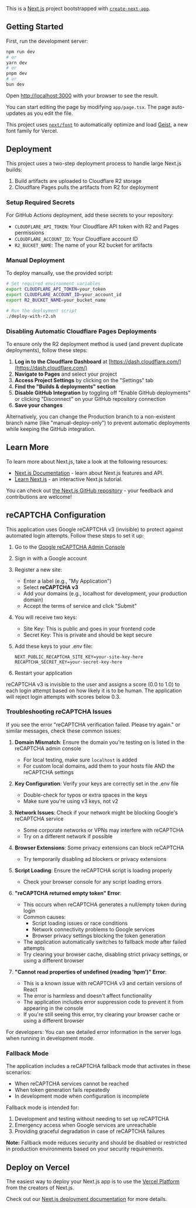 This is a [Next.js](https://nextjs.org) project bootstrapped with [`create-next-app`](https://nextjs.org/docs/app/api-reference/cli/create-next-app).

## Getting Started

First, run the development server:

```bash
npm run dev
# or
yarn dev
# or
pnpm dev
# or
bun dev
```

Open [http://localhost:3000](http://localhost:3000) with your browser to see the result.

You can start editing the page by modifying `app/page.tsx`. The page auto-updates as you edit the file.

This project uses [`next/font`](https://nextjs.org/docs/app/building-your-application/optimizing/fonts) to automatically optimize and load [Geist](https://vercel.com/font), a new font family for Vercel.

## Deployment

This project uses a two-step deployment process to handle large Next.js builds:

1. Build artifacts are uploaded to Cloudflare R2 storage
2. Cloudflare Pages pulls the artifacts from R2 for deployment

### Setup Required Secrets

For GitHub Actions deployment, add these secrets to your repository:

- `CLOUDFLARE_API_TOKEN`: Your Cloudflare API token with R2 and Pages permissions
- `CLOUDFLARE_ACCOUNT_ID`: Your Cloudflare account ID
- `R2_BUCKET_NAME`: The name of your R2 bucket for artifacts

### Manual Deployment

To deploy manually, use the provided script:

```bash
# Set required environment variables
export CLOUDFLARE_API_TOKEN=your_token
export CLOUDFLARE_ACCOUNT_ID=your_account_id
export R2_BUCKET_NAME=your_bucket_name

# Run the deployment script
./deploy-with-r2.sh
```

### Disabling Automatic Cloudflare Pages Deployments

To ensure only the R2 deployment method is used (and prevent duplicate deployments), follow these steps:

1. **Log in to the Cloudflare Dashboard** at [https://dash.cloudflare.com/](https://dash.cloudflare.com/)
2. **Navigate to Pages** and select your project
3. **Access Project Settings** by clicking on the "Settings" tab
4. **Find the "Builds & deployments" section**
5. **Disable GitHub Integration** by toggling off "Enable GitHub deployments" or clicking "Disconnect" on your GitHub repository connection
6. **Save your changes**

Alternatively, you can change the Production branch to a non-existent branch name (like "manual-deploy-only") to prevent automatic deployments while keeping the GitHub integration.

## Learn More

To learn more about Next.js, take a look at the following resources:

- [Next.js Documentation](https://nextjs.org/docs) - learn about Next.js features and API.
- [Learn Next.js](https://nextjs.org/learn) - an interactive Next.js tutorial.

You can check out [the Next.js GitHub repository](https://github.com/vercel/next.js) - your feedback and contributions are welcome!

## reCAPTCHA Configuration

This application uses Google reCAPTCHA v3 (invisible) to protect against automated login attempts. Follow these steps to set it up:

1. Go to the [Google reCAPTCHA Admin Console](https://www.google.com/recaptcha/admin)
2. Sign in with a Google account
3. Register a new site:
   - Enter a label (e.g., "My Application")
   - Select **reCAPTCHA v3**
   - Add your domains (e.g., localhost for development, your production domain)
   - Accept the terms of service and click "Submit"

4. You will receive two keys:
   - Site Key: This is public and goes in your frontend code
   - Secret Key: This is private and should be kept secure

5. Add these keys to your .env file:
   ```
   NEXT_PUBLIC_RECAPTCHA_SITE_KEY=your-site-key-here
   RECAPTCHA_SECRET_KEY=your-secret-key-here
   ```

6. Restart your application

reCAPTCHA v3 is invisible to the user and assigns a score (0.0 to 1.0) to each login attempt based on how likely it is to be human. The application will reject login attempts with scores below 0.3.

### Troubleshooting reCAPTCHA Issues

If you see the error "reCAPTCHA verification failed. Please try again." or similar messages, check these common issues:

1. **Domain Mismatch**: Ensure the domain you're testing on is listed in the reCAPTCHA admin console
   - For local testing, make sure `localhost` is added
   - For custom local domains, add them to your hosts file AND the reCAPTCHA settings

2. **Key Configuration**: Verify your keys are correctly set in the .env file
   - Double-check for typos or extra spaces in the keys
   - Make sure you're using v3 keys, not v2

3. **Network Issues**: Check if your network might be blocking Google's reCAPTCHA service
   - Some corporate networks or VPNs may interfere with reCAPTCHA
   - Try on a different network if possible

4. **Browser Extensions**: Some privacy extensions can block reCAPTCHA
   - Try temporarily disabling ad blockers or privacy extensions

5. **Script Loading**: Ensure the reCAPTCHA script is loading properly
   - Check your browser console for any script loading errors

6. **"reCAPTCHA returned empty token" Error**:
   - This occurs when reCAPTCHA generates a null/empty token during login
   - Common causes:
     - Script loading issues or race conditions
     - Network connectivity problems to Google services
     - Browser privacy settings blocking the token generation
   - The application automatically switches to fallback mode after failed attempts
   - Try clearing your browser cache, disabling strict privacy settings, or using a different browser

7. **"Cannot read properties of undefined (reading 'hpm')" Error**:
   - This is a known issue with reCAPTCHA v3 and certain versions of React
   - The error is harmless and doesn't affect functionality
   - The application includes error suppression code to prevent it from appearing in the console
   - If you're still seeing this error, try clearing your browser cache or using a different browser

For developers: You can see detailed error information in the server logs when running in development mode.

### Fallback Mode

The application includes a reCAPTCHA fallback mode that activates in these scenarios:
- When reCAPTCHA services cannot be reached
- When token generation fails repeatedly
- In development mode when configuration is incomplete

Fallback mode is intended for:
1. Development and testing without needing to set up reCAPTCHA
2. Emergency access when Google services are unreachable
3. Providing graceful degradation in case of reCAPTCHA failures

**Note:** Fallback mode reduces security and should be disabled or restricted in production environments based on your security requirements.

## Deploy on Vercel

The easiest way to deploy your Next.js app is to use the [Vercel Platform](https://vercel.com/new?utm_medium=default-template&filter=next.js&utm_source=create-next-app&utm_campaign=create-next-app-readme) from the creators of Next.js.

Check out our [Next.js deployment documentation](https://nextjs.org/docs/app/building-your-application/deploying) for more details.

